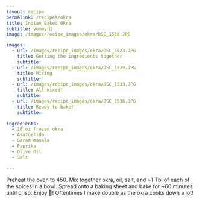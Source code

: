 ```yaml
---
layout: recipe 
permalink: /recipes/okra
title: Indian Baked Okra
subtitle: yummy 🤤
image: /images/recipe_images/okra/DSC_1536.JPG

images:
  - url: /images/recipe_images/okra/DSC_1523.JPG
    title: Getting the ingredients together
    subtitle: 
  - url: /images/recipe_images/okra/DSC_1529.JPG
    title: Mixing
    subtitle: 
  - url: /images/recipe_images/okra/DSC_1533.JPG
    title: All mixed!
    subtitle: 
  - url: /images/recipe_images/okra/DSC_1536.JPG
    title: Ready to bake!
    subtitle: 
  
ingredients:
  - 16 oz frozen okra
  - Asafoetida
  - Garam masala
  - Paprika
  - Olive Oil
  - Salt

---
```


Preheat the oven to 450. Mix together okra, oil, salt, and ~1 Tbl of each of the spices in a bowl. Spread onto a baking sheet and bake for ~60 minutes until crisp. Enjoy 🤤! Oftentimes I make double as the okra cooks down a lot!

